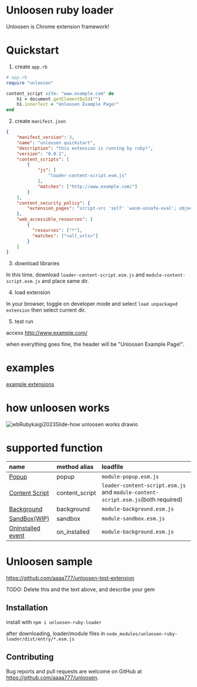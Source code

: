 # Unloosen ruby loader

Unloosen is Chrome extension framework!


# Quickstart

1. create `app.rb`

```ruby
# app.rb
require "unloosen"

content_script site: "www.example.com" do
    h1 = document.getElementById("")
    h1.innerText = "Unloosen Example Page!"
end
```

2. create `manifest.json`

```json
{
    "manifest_version": 3,
    "name": "unloosen quickstart",
    "description": "this extension is running by ruby!",
    "version": "0.0.1",
    "content_scripts": [
        {
            "js": [
                "loader-content-script.esm.js"
            ],
            "matches": ["http://www.example.com/"]
        }
    ],
    "content_security_policy": {
        "extension_pages": "script-src 'self' 'wasm-unsafe-eval'; object-src 'self';"
    },
    "web_accessible_resources": [
        {
          "resources": ["*"],
          "matches": ["<all_urls>"]
        }
    ]
}
```

3. download libraries

In this time, download `loader-content-script.esm.js` and `module-content-script.esm.js` and place same dir.

4. load extension

In your browser, toggle on developer mode and select `load unpackaged extension` then select current dir.

5. test run

access http://www.example.com/

when everything goes fine, the header will be "Unloosen Example Page!".

# examples

[example extensions](https://github.com/aaaa777/unloosen/tree/main/examples)

<!--download this template repository!-->


# how unloosen works

![wbRubykaigi2023Slide-how unloosen works drawio](https://github.com/aaaa777/unloosen/assets/27488794/a298e4e7-e85d-4f94-a02c-f745a0a9e916)

# supported function
|name|method alias|loadfile|
|:-|:-|:-|
|[Popup](https://developer.chrome.com/docs/extensions/reference/action/#manifest)|popup|`module-popup.esm.js`|
|[Content Script](https://developer.chrome.com/docs/extensions/mv3/content_scripts/#static-declarative)|content_script|`loader-content-script.esm.js` and `module-content-script.esm.js`(both required)|
|[Background](https://developer.chrome.com/docs/extensions/mv3/service_workers/basics/#import-scripts)|background|`module-background.esm.js`|
|[SandBox(WIP)](https://developer.chrome.com/docs/extensions/mv3/manifest/sandbox/)|sandbox|`module-sandbox.esm.js`|
|[OnInstalled event](https://developer.chrome.com/docs/extensions/reference/runtime/#event-onInstalled)|on_installed|`module-background.esm.js`|



# Unloosen sample

https://github.com/aaaa777/unloosen-test-extension

TODO: Delete this and the text above, and describe your gem

## Installation

install with `npm i unloosen-ruby-loader`

after downloading, loader/module files in `node_modules/unloosen-ruby-loader/dist/entry/*.esm.js`

## Contributing

Bug reports and pull requests are welcome on GitHub at https://github.com/aaaa777/unloosen.
